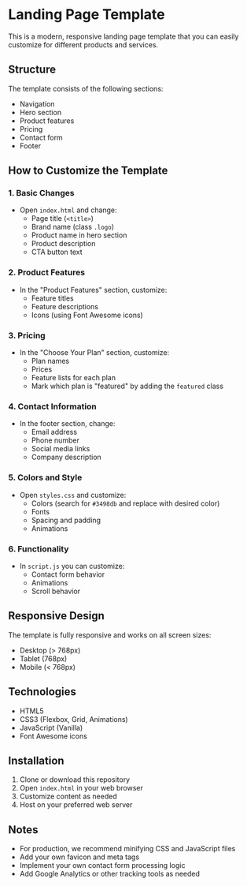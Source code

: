 # Landing Page Template

This is a modern, responsive landing page template that you can easily customize for different products and services.

## Structure

The template consists of the following sections:
- Navigation
- Hero section
- Product features
- Pricing
- Contact form
- Footer

## How to Customize the Template

### 1. Basic Changes
- Open `index.html` and change:
  - Page title (`<title>`)
  - Brand name (class `.logo`)
  - Product name in hero section
  - Product description
  - CTA button text

### 2. Product Features
- In the "Product Features" section, customize:
  - Feature titles
  - Feature descriptions
  - Icons (using Font Awesome icons)

### 3. Pricing
- In the "Choose Your Plan" section, customize:
  - Plan names
  - Prices
  - Feature lists for each plan
  - Mark which plan is "featured" by adding the `featured` class

### 4. Contact Information
- In the footer section, change:
  - Email address
  - Phone number
  - Social media links
  - Company description

### 5. Colors and Style
- Open `styles.css` and customize:
  - Colors (search for `#3498db` and replace with desired color)
  - Fonts
  - Spacing and padding
  - Animations

### 6. Functionality
- In `script.js` you can customize:
  - Contact form behavior
  - Animations
  - Scroll behavior

## Responsive Design

The template is fully responsive and works on all screen sizes:
- Desktop (> 768px)
- Tablet (768px)
- Mobile (< 768px)

## Technologies

- HTML5
- CSS3 (Flexbox, Grid, Animations)
- JavaScript (Vanilla)
- Font Awesome icons

## Installation

1. Clone or download this repository
2. Open `index.html` in your web browser
3. Customize content as needed
4. Host on your preferred web server

## Notes

- For production, we recommend minifying CSS and JavaScript files
- Add your own favicon and meta tags
- Implement your own contact form processing logic
- Add Google Analytics or other tracking tools as needed 